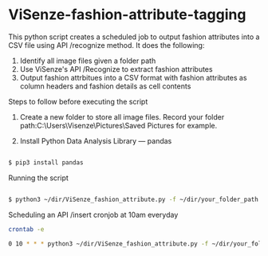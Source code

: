 # ViSenze-fashion-attribute-tagging

This python script creates a scheduled job to output fashion attributes into a CSV file using API /recognize method. It does the following: 
1. Identify all image files given a folder path
2. Use ViSenze's API /Recognize to extract fashion attributes 
3. Output fashion attrbitues into a CSV format with fashion attributes as column headers and fashion details as cell contents

Steps to follow before executing the script
1. Create a new folder to store all image files. Record your folder path:C:\Users\Visenze\Pictures\Saved Pictures for example. 

2. Install Python Data Analysis Library — pandas
```bash

$ pip3 install pandas

```

Running the script
```bash

$ python3 ~/dir/ViSenze_fashion_attribute.py -f ~/dir/your_folder_path -u your_ViSenze_dashboard_tagging_API_admin_Access_Key -p your_ViSenze_dashboard_tagging_API_admin_Secret_Key -o ~/dir/your_output_csv_filename

```

Scheduling an API /insert cronjob at 10am everyday 
```bash
crontab -e
```
```bash
0 10 * * * python3 ~/dir/ViSenze_fashion_attribute.py -f ~/dir/your_folder_path -u your_ViSenze_dashboard_tagging_API_admin_Access_Key -p your_ViSenze_dashboard_tagging_API_admin_Secret_Key -o ~/dir/your_output_csv_filename
```
